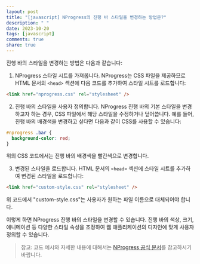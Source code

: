 ```yaml
---
layout: post
title: "[javascript] NProgress의 진행 바 스타일을 변경하는 방법은?"
description: " "
date: 2023-10-20
tags: [javascript]
comments: true
share: true
---
```


진행 바의 스타일을 변경하는 방법은 다음과 같습니다:

1. NProgress 스타일 시트를 가져옵니다. NProgress는 CSS 파일을 제공하므로 HTML 문서의 `<head>` 섹션에 다음 코드를 추가하여 스타일 시트를 로드합니다:

```html
<link href="nprogress.css" rel="stylesheet" />
```

2. 진행 바의 스타일을 사용자 정의합니다. NProgress 진행 바의 기본 스타일을 변경하고자 하는 경우, CSS 파일에서 해당 스타일을 수정하거나 덮어씁니다. 예를 들어, 진행 바의 배경색을 변경하고 싶다면 다음과 같이 CSS를 사용할 수 있습니다:

```css
#nprogress .bar {
  background-color: red;
}
```

위의 CSS 코드에서는 진행 바의 배경색을 빨간색으로 변경합니다.

3. 변경된 스타일을 로드합니다. HTML 문서의 `<head>` 섹션에 스타일 시트를 추가하여 변경된 스타일을 로드합니다:

```html
<link href="custom-style.css" rel="stylesheet" />
```

위 코드에서 "custom-style.css"는 사용자가 원하는 파일 이름으로 대체되어야 합니다.

이렇게 하면 NProgress 진행 바의 스타일을 변경할 수 있습니다. 진행 바의 색상, 크기, 애니메이션 등 다양한 스타일 속성을 조정하여 웹 애플리케이션의 디자인에 맞게 사용자 정의할 수 있습니다.

> 참고: 코드 예시와 자세한 내용에 대해서는 [NProgress 공식 문서](https://github.com/rstacruz/nprogress)를 참고하시기 바랍니다.